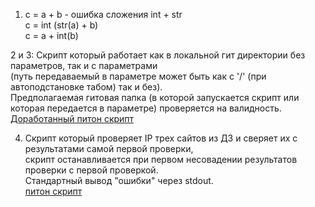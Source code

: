 1.  
    с = a + b  - ошибка сложения int + str  
    c = int (str(a) + b)  
    c = a + int(b)  
  
2 и 3: Cкрипт который работает как в локальной гит директории без параметров, так и с параметрами  
(путь передаваемый в параметре может быть как с '/' (при автоподстановке табом) так и без).   
Предполагаемая гитовая папка (в которой запускается скрипт или которая передается в параметре) проверяется на валидность.  
[Доработанный питон скрипт](https://github.com/Serg2123/devops-netology/blob/main/bad_script.py)  
  
4. Cкрипт который проверяет IP трех сайтов из ДЗ и сверяет их с результатами самой первой проверки,  
скрипт останавливается при первом несовадении результатов проверки с первой проверкой.  
Стандартный вывод "ошибки" через stdout.  
[питон скрипт](https://github.com/Serg2123/devops-netology/blob/main/test_web_sites.py)  
